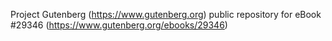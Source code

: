 Project Gutenberg (https://www.gutenberg.org) public repository for eBook #29346 (https://www.gutenberg.org/ebooks/29346)

